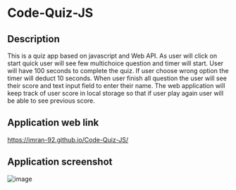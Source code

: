 # Code-Quiz-JS

## Description
This is a quiz app based on javascript and Web API. As user will click on start quick user will see few multichoice question and timer will start. User will have 100 seconds to complete the quiz. If user choose wrong option the timer will deduct 10 seconds. When user finish all question the user will see their score and text input field to enter their name. The web application will keep track of user score in local storage so that if user play again user will be able to see previous score.

## Application web link
https://imran-92.github.io/Code-Quiz-JS/

## Application screenshot
![image](https://user-images.githubusercontent.com/111693779/214448129-0484d2a2-b901-446c-88fb-695ae11b3cbc.png)
